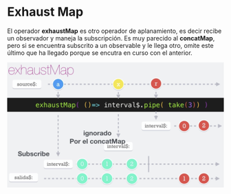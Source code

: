 # Exhaust Map

El operador __exhaustMap__ es otro operador de aplanamiento, es decir recibe un observador y maneja la subscripción. Es muy parecido al **concatMap**, pero si se encuentra subscrito a un observable y le llega otro, omite este último que ha llegado porque se encutra en curso con el anterior.


![exhaustMap](./../imgs/exhaustMap.png "exhaustMap")